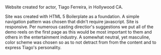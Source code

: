 Website created for actor, Tiago Ferreira, in Hollywood CA.

Site was created with HTML 5 Boilerplate as a foundation. A simple navigation pattern was chosen that didn't require javascript. Site is responsive. Per numerous casting directior's suggestions we put all of the demo reels on the first page as this would be most important to them and others in the entertainment industry. A somewhat neutral, yet masculine, color scheme was chosen so as to not detract from from the content and to express Tiago's personality.
